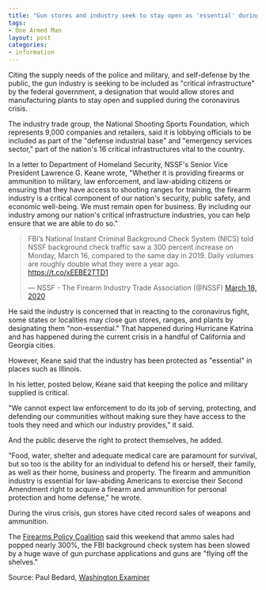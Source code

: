 ```yaml
---
title: "Gun stores and industry seek to stay open as 'essential' during virus crisis"
tags:
- One Armed Man
layout: post
categories:
- information
---
```


Citing the supply needs of the police and military, and self-defense by the public, the gun industry is seeking to be included as "critical infrastructure" by the federal government, a designation that would allow stores and manufacturing plants to stay open and supplied during the coronavirus crisis.

The industry trade group, the National Shooting Sports Foundation, which represents 9,000 companies and retailers, said it is lobbying officials to be included as part of the "defense industrial base" and "emergency services sector," part of the nation's 16 critical infrastructures vital to the country.

In a letter to Department of Homeland Security, NSSF's Senior Vice President Lawrence G. Keane wrote, "Whether it is providing firearms or ammunition to military, law enforcement, and law-abiding citizens or ensuring that they have access to shooting ranges for training, the firearm industry is a critical component of our nation's security, public safety, and economic well-being. We must remain open for business. By including our industry among our nation's critical infrastructure industries, you can help ensure that we are able to do so."

<blockquote class="twitter-tweet"><p lang="en" dir="ltr">FBI’s National Instant Criminal Background Check System (NICS) told NSSF background check traffic saw a 300 percent increase on Monday, March 16, compared to the same day in 2019. Daily volumes are roughly double what they were a year ago. <a href="https://t.co/xEEBE2TTD1">https://t.co/xEEBE2TTD1</a></p>&mdash; NSSF - The Firearm Industry Trade Association (@NSSF) <a href="https://twitter.com/NSSF/status/1240360221962391561">March 18, 2020</a></blockquote> <script async src="https://platform.x.com/widgets.js" charset="utf-8"></script>

He said the industry is concerned that in reacting to the coronavirus fight, some states or localities may close gun stores, ranges, and plants by designating them "non-essential." That happened during Hurricane Katrina and has happened during the current crisis in a handful of California and Georgia cities.

However, Keane said that the industry has been protected as "essential" in places such as Illinois.

In his letter, posted below, Keane said that keeping the police and military supplied is critical.

"We cannot expect law enforcement to do its job of serving, protecting, and defending our communities without making sure they have access to the tools they need and which our industry provides," it said.

And the public deserve the right to protect themselves, he added.

"Food, water, shelter and adequate medical care are paramount for survival, but so too is the ability for an individual to defend his or herself, their family, as well as their home, business and property. The firearm and ammunition industry is essential for law-abiding Americans to exercise their Second Amendment right to acquire a firearm and ammunition for personal protection and home defense," he wrote.

During the virus crisis, gun stores have cited record sales of weapons and ammunition.

The [Firearms Policy Coalition](https://www.firearmspolicy.org) said this weekend that ammo sales had popped nearly 300%, the FBI background check system has been slowed by a huge wave of gun purchase applications and guns are "flying off the shelves."

Source: Paul Bedard, [Washington Examiner](https://www.washingtonexaminer.com/washington-secrets/gun-stores-industry-seek-to-stay-open-as-essential-during-virus-crisis)
